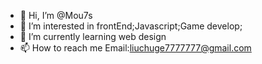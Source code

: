 - 👋 Hi, I’m @Mou7s
- 👀 I’m interested in frontEnd;Javascript;Game develop;
- 🌱 I’m currently learning web design
- 📫 How to reach me Email:liuchuge7777777@gmail.com

<!---
Mou7s/Mou7s is a ✨ special ✨ repository because its `README.md` (this file) appears on your GitHub profile.
You can click the Preview link to take a look at your changes.
--->

